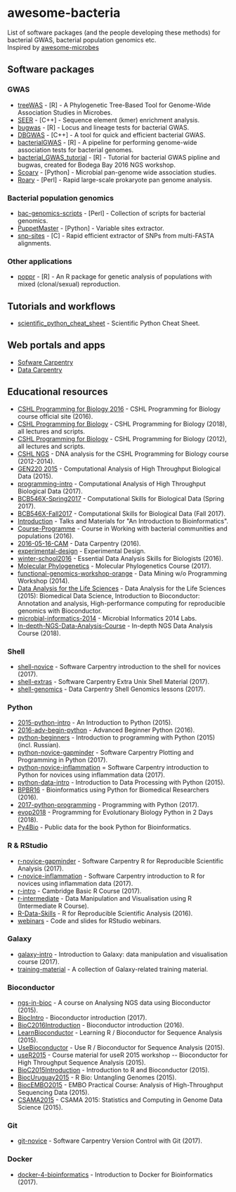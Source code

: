 # awesome-bacteria

List of software packages (and the people developing these methods) for bacterial GWAS, bacterial population genomics etc.
<br /> 
Inspired by [awesome-microbes](https://github.com/stevetsa/awesome-microbes/blob/master/README.md)
<br />

## Software packages

### GWAS

- [treeWAS](https://github.com/caitiecollins/treeWAS) - [R] - A Phylogenetic Tree-Based Tool for Genome-Wide Association Studies in Microbes.
- [SEER](https://github.com/johnlees/seer) - [C++] - Sequence element (kmer) enrichment analysis.
- [bugwas](https://github.com/sgearle/bugwas) - [R] - Locus and lineage tests for bacterial GWAS.
- [DBGWAS](https://gitlab.com/leoisl/dbgwas) - [C++] - A tool for quick and efficient bacterial GWAS.
- [bacterialGWAS](https://github.com/jessiewu/bacterialGWAS) - [R] - A pipeline for performing genome-wide association tests for bacterial genomes.
- [bacterial_GWAS_tutorial](https://github.com/janepipistrelle/bacterial_GWAS_tutorial) - [R] - Tutorial for bacterial GWAS pipline and bugwas, created for Bodega Bay 2016 NGS workshop.
- [Scoary](https://github.com/AdmiralenOla/Scoary) - [Python] - Microbial pan-genome wide association studies.
- [Roary](https://github.com/sanger-pathogens/Roary) - [Perl] - Rapid large-scale prokaryote pan genome analysis.

### Bacterial population genomics

- [bac-genomics-scripts](https://github.com/aleimba/bac-genomics-scripts) - [Perl] - Collection of scripts for bacterial genomics.
- [PuppetMaster](https://github.com/AdmiralenOla/PuppetMaster) - [Python] - Variable sites extractor.
- [snp-sites](https://github.com/sanger-pathogens/snp-sites) - [C] - Rapid efficient extractor of SNPs from multi-FASTA alignments.

### Other applications
- [poppr](https://github.com/grunwaldlab/poppr) - [R] - An R package for genetic analysis of populations with mixed (clonal/sexual) reproduction.

## Tutorials and workflows
- [scientific_python_cheat_sheet](https://github.com/IPGP/scientific_python_cheat_sheet) - Scientific Python Cheat Sheet.

## Web portals and apps
- [Sofware Carpentry](https://software-carpentry.org/)
- [Data Carpentry](http://www.datacarpentry.org/)

## Educational resources
- [CSHL Programming for Biology 2016](http://programmingforbiology.org) - CSHL Programming for Biology course official site (2016).
- [CSHL Programming for Biology](https://github.com/prog4biol/pfb2018) - CSHL Programming for Biology (2018), all lectures and scripts.
- [CSHL Programming for Biology](https://github.com/srobb1/PFB2012) - CSHL Programming for Biology (2012), all lectures and scripts.
- [CSHL NGS](https://github.com/hyphaltip/CSHL_NGSNGS) - DNA analysis for the CSHL Programming for Biology course (2012-2014).
- [GEN220 2015](https://github.com/hyphaltip/GEN220_2015) - Computational Analysis of High Throughput Biological Data (2015).
- [programming-intro](https://github.com/biodataprog/programming-intro) - Computational Analysis of High Throughput Biological Data (2017).
- [BCB546X-Spring2017](https://github.com/EEOB-BioData/BCB546X-Spring2017) - Computational Skills for Biological Data (Spring 2017).
- [BCB546X-Fall2017](https://github.com/EEOB-BioData/BCB546X-Fall2017) - Computational Skills for Biological Data (Fall 2017).
- [Introduction](https://github.com/BioinformaticsTraining/Introduction) - Talks and Materials for "An Introduction to Bioinformatics".
- [Course-Programme](https://github.com/BacterialCommunitiesAndPopulation/Course-Programme) - Course in Working with bacterial communities and populations (2016).
- [2016-05-16-CAM](https://github.com/Pfern/2016-05-16-CAM) - Data Carpentry (2016).
- [experimental-design](https://github.com/bioinformatics-core-shared-training/experimental-design) - Experimental Design.
- [winter-school2016](https://github.com/bioinformatics-core-shared-training/winter-school2016) - Essential Data Analysis Skills for Biologists (2016).
- [Molecular Phylogenetics](https://sites.google.com/site/eeob563/) - Molecular Phylogenetics Course (2017).
- [functional-genomics-workshop-orange](https://github.com/biolab/functional-genomics-workshop-orange) - Data Mining w/o Programming Workshop (2014).
- [Data Analysis for the Life Sciences](https://github.com/genomicsclass/labs) - Data Analysis for the Life Sciences (2015): Biomedical Data Science, Introduction to Bioconductor: Annotation and analysis, High-performance computing for reproducible genomics with Bioconductor.
- [microbial-informatics-2014](https://github.com/apetkau/microbial-informatics-2014) - Microbial Informatics 2014 Labs.
- [In-depth-NGS-Data-Analysis-Course](https://github.com/hbctraining/In-depth-NGS-Data-Analysis-Course) - In-depth NGS Data Analysis Course (2018).

### Shell
- [shell-novice](https://github.com/swcarpentry/shell-novice) - Software Carpentry introduction to the shell for novices (2017).
- [shell-extras](https://github.com/swcarpentry/shell-extras) - Software Carpentry Extra Unix Shell Material (2017).
- [shell-genomics](https://github.com/datacarpentry/shell-genomics) - Data Carpentry Shell Genomics lessons (2017).

### Python
- [2015-python-intro](https://github.com/ngs-docs/2015-python-intro) - An Introduction to Python (2015).
- [2016-adv-begin-python](https://github.com/ngs-docs/2016-adv-begin-python) - Advanced Beginner Python (2016).
- [python-beginners](https://github.com/OpenTechSchool/python-beginners) - Introduction to programming with Python (2015) (incl. Russian).
- [python-novice-gapminder](https://github.com/swcarpentry/python-novice-gapminder) - Software Carpentry Plotting and Programming in Python (2017).
- [python-novice-inflammation](https://github.com/swcarpentry/python-novice-inflammation/) = Software Carpentry introduction to Python for novices using inflammation data (2017).
- [python-data-intro](https://github.com/OpenTechSchool/python-data-intro) - Introduction to Data Processing with Python (2015).
- [BPBR16](https://github.com/Pfern/BPBR16-Bioinformatics-using-Python-for-Biomedical-Researchers) - Bioinformatics using Python for Biomedical Researchers (2016).
- [2017-python-programming](https://github.com/EEOB-BioData/2017-python-programming) - Programming with Python (2017).
- [evop2018](https://github.com/prog4biol/evop2018) - Programming for Evolutionary Biology Python in 2 Days (2018).
- [Py4Bio](https://github.com/Serulab/Py4Bio) - Public data for the book Python for Bioinformatics.

### R & RStudio
- [r-novice-gapminder](https://github.com/swcarpentry/r-novice-gapminder) - Software Carpentry R for Reproducible Scientific Analysis (2017).
- [r-novice-inflammation](https://github.com/swcarpentry/r-novice-inflammation) - Software Carpentry introduction to R for novices using inflammation data (2017).
- [r-intro](https://github.com/cambiotraining/r-intro) - Cambridge Basic R Course (2017).
- [r-intermediate](https://github.com/bioinformatics-core-shared-training/r-intermediate) - Data Manipulation and Visualisation using R (Intermediate R Course).
- [R-Data-Skills](https://github.com/EEOB-BioData/R-Data-Skills) - R for Reproducible Scientific Analysis (2016).
- [webinars](https://github.com/rstudio/webinars) - Code and slides for RStudio webinars.

### Galaxy
- [galaxy-intro](https://github.com/galaxycam/galaxy-intro) - Introduction to Galaxy: data manipulation and visualisation course (2017).
- [training-material](https://github.com/galaxyproject/training-material) - A collection of Galaxy-related training material.

### Bioconductor
- [ngs-in-bioc](https://github.com/bioinformatics-core-shared-training/ngs-in-bioc) - A course on Analysing NGS data using Bioconductor (2015).
- [BiocIntro](https://github.com/Bioconductor/BiocIntro) - Bioconductor introduction (2017).
- [BioC2016Introduction](https://github.com/Bioconductor/BioC2016Introduction) - Bioconductor introduction (2016).
- [LearnBioconductor](https://github.com/Bioconductor/LearnBioconductor) - Learning R / Bioconductor for Sequence Analysis (2015).
- [UseBioconductor](https://github.com/Bioconductor/UseBioconductor) - Use R / Bioconductor for Sequence Analysis (2015).
- [useR2015](https://github.com/Bioconductor/useR2015) - Course material for useR 2015 workshop -- Bioconductor for High Throughput Sequence Analysis (2015).
- [BioC2015Introduction](https://github.com/Bioconductor/BioC2015Introduction) - Introduction to R and Bioconductor (2015).
- [BiocUruguay2015](https://github.com/Bioconductor/BiocUruguay2015) - R Bio: Untangling Genomes (2015).
- [BiocEMBO2015](https://github.com/Bioconductor/BiocEMBO2015) - EMBO Practical Course: Analysis of High-Throughput Sequencing Data (2015).
- [CSAMA2015](https://github.com/Bioconductor/CSAMA2015) - CSAMA 2015: Statistics and Computing in Genome Data Science (2015).

### Git
- [git-novice](https://github.com/swcarpentry/git-novice) - Software Carpentry Version Control with Git (2017).

### Docker
- [docker-4-bioinformatics](https://github.com/bioinformatics-core-shared-training/docker-4-bioinformatics) - Introduction to Docker for Bioinformatics (2017).
